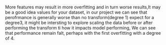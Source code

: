 More features may result in more overfitting and in turn worse results,It may be a good idea values for your dataset, in our project we can see that perofrmance is generally worse than no transform(degree 1)
expect for a degree3, it might be intersting to explore scaling the data before or after performing the transform ti how it impacts model performing, We can see that performance remain falt, perhaps with the
first overfitting with a degree of 4.
